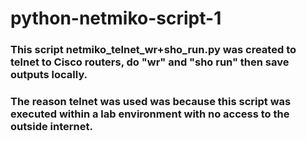 # python-netmiko-script-1
### This script netmiko_telnet_wr+sho_run.py was created to telnet to Cisco routers, do "wr" and "sho run" then save outputs locally.
### The reason telnet was used was because this script was executed within a lab environment with no access to the outside internet.

